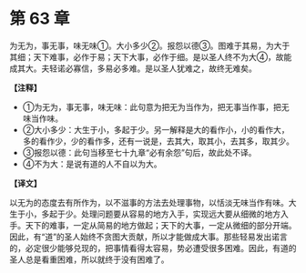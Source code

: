 # 第 63 章

为无为，事无事，味无味①。大小多少②。报怨以德③。图难于其易，为大于其细；天下难事，必作于易；天下大事，必作于细。是以圣人终不为大④，故能成其大。夫轻诺必寡信，多易必多难。是以圣人犹难之，故终无难矣。

**【注释】**

- ①为无为，事无事，味无味：此句意为把无为当作为，把无事当作事，把无味当作味。
- ②大小多少：大生于小，多起于少。另一解释是大的看作小，小的看作大，多的看作少，少的看作多，还有一说是，去其大，取其小，去其多，取其少。
- ③报怨以德：此句当移至七十九章“必有余怨”句后，故此处不译。
- ④不为大：是说有道的人不自以为大。

**【译文】**

以无为的态度去有所作为，以不滋事的方法去处理事物，以恬淡无味当作有味。大生于小，多起于少。处理问题要从容易的地方入手，实现远大要从细微的地方入手。天下的难事，一定从简易的地方做起；天下的大事，一定从微细的部分开端。因此，有“道”的圣人始终不贪图大贡献，所以才能做成大事。那些轻易发出诺言的，必定很少能够兑现的，把事情看得太容易，势必遭受很多困难。因此，有道的圣人总是看重困难，所以就终于没有困难了。
